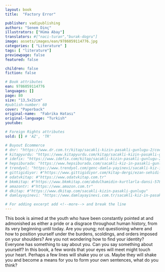 ```yaml
---
layout: book
title:  "Factory Error"

publisher: vadipublishing
authors: "Senem Dinç"
illustrators: ["Hüma Abay"]
translators: #["naci-turan","burak-dogru"]
image: assets/images/ean/9786059114776.jpg
categories: [ "Literature" ]
tags: [ "literature"]
previewpage: false
featured: false

children: false
fiction: false

# Book attributes
ean: 9786059114776
languages: []
page: 80
size: "13,5x21cm"
#publish-number: 60
cover: "Paperback"
original-name:  "Fabrika Hatası"
original-language: "Turkish"
youtube:

# Foreign Rights attributes
sold: [] # 'AZ', 'TR'

# Buyout Ecommerce
# dnr: "https://www.dr.com.tr/kitap/sacakli-kizin-pasakli-gunlugu-2/cocuk-ve-genclik/genclik-10-yas/roman-oyku/urunno=0001893059001"
# kitapyurdu: "https://www.kitapyurdu.com/kitap/sacakli-kizin-pasakli-gunlugu-2-/560122.html&filter_name=Sa%C3%A7akl%C4%B1+K%C4%B1z%27%C4%B1n+Pasakl%C4%B1+G%C3%BCnl%C3%BC%C4%9F%C3%BC+2"
# idefix: "https://www.idefix.com/kitap/sacakli-kizin-pasakli-gunlugu-2/cocuk-ve-genclik/genclik-10-yas/roman-oyku/urunno=0001893059001"
# hepsiburada: "https://www.hepsiburada.com/sacakli-kiz-in-pasakli-gunlugu-2-damla-yayinevi-p-HBV000012ER86"
# trendyol: "https://www.trendyol.com/genc-damla-yayinevi/sacakli-kiz-in-pasakli-gunlugu-2-p-54825777"
# gittigidiyor: #"https://www.gittigidiyor.com/kitap-dergi/ezan-sehidi-adnan-menderes_pdp_732728793"
# odatvkitap: #"https://www.odatvkitap.com.tr"
# bkmkitap: #"https://www.bkmkitap.com/abdulhamidin-kurtlarla-dansi-578226"
# amazontr: #"https://www.amazon.com.tr"
# dkitap: #"https://www.dkitap.com/sacakli-kizin-pasakli-gunlugu"
# damlayayinevi: "https://www.damlayayinevi.com.tr/sacakli-kiz-in-pasakli-gunlugu-2-bu-iste-bi-terslik-var"

# For adding excerpt add <!--more--> and break the line
---
```

This book is aimed at the youth who have been
constantly pointed at and admonished as either a
pride or a disgrace throughout human history, from
its very beginning until today.
Are you young; not questioning where and how
to position yourself under the burdens, scoldings,
and orders imposed on your shoulders? Are you
not wondering how to find your identity? Everyone
has something to say about you. Can you say
something about yourself?
In this book, a few words that your eyes will meet
might touch your heart. Perhaps a few lines will
shake you or us. Maybe they will shake you and
become a means for you to form your own sentences, what do you think?
<!--more--> 

